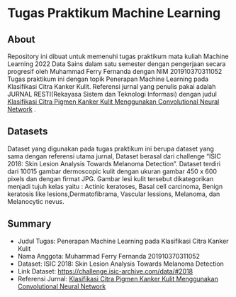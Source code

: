 # Tugas Praktikum Machine Learning

## About
Repository ini dibuat untuk memenuhi tugas praktikum mata kuliah Machine Learning 2022 Data Sains dalam satu semester dengan pengerjaan secara progresif oleh Muhammad Ferry Fernanda dengan NIM 201910370311052
Tugas praktikum ini dengan topik Penerapan Machine Learning pada Klasifikasi Citra Kanker Kulit. Referensi jurnal yang penulis pakai adalah JURNAL RESTI(Rekayasa Sistem dan Teknologi Informasi) dengan judul [Klasifikasi Citra Pigmen Kanker Kulit Menggunakan Convolutional Neural Network](https://doi.org/10.29207/resti.v5i2.3001) .

## Datasets
Dataset yang digunakan pada tugas praktikum ini berupa dataset yang sama dengan referensi utama jurnal,  Dataset berasal dari challenge “ISIC 2018: Skin Lesion Analysis Towards Melanoma Detection”. Dataset terdiri  dari  10015  gambar  dermoscopic  kulit  dengan ukuran gambar 450 x 600 pixels dan dengan firmat JPG. Gambar lesi kulit tersebut dikategorikan menjadi tujuh kelas yaitu : Actinic keratoses, Basal cell carcinoma, Benign keratosis like lesions,Dermatofibrama, Vascular  lessions, Melanoma,  dan Melanocytic  nevus.

## Summary
- Judul Tugas: Penerapan Machine Learning pada Klasifikasi Citra Kanker Kulit
- Nama Anggota: Muhammad Ferry Fernanda 201910370311052
- Dataset: ISIC 2018: Skin Lesion Analysis Towards Melanoma Detection
- Link Dataset: https://challenge.isic-archive.com/data/#2018
- Referensi Jurnal: [Klasifikasi Citra Pigmen Kanker Kulit Menggunakan Convolutional Neural Network](https://doi.org/10.29207/resti.v5i2.3001)
